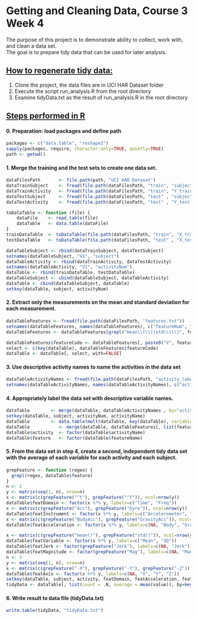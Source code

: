 # Getting and Cleaning Data, Course 3 Week 4
The purpose of this project is to demonstrate ability to collect, work with, and clean a data set.  
The goal is to prepare tidy data that can be used for later analysis.

## <u>How to regenerate tidy data:</u>
1. Clone the project, the data files are in UCI HAR Dataset folder
2. Execute the script run_analysis.R from the root directory
3. Examine tidyData.txt as the result of run_analysis.R in the root directory


## <u>Steps performed in R</u>

#### 0. Preparation: load packages and define path
```r
packages <- c("data.table", "reshape2")
sapply(packages, require, character.only=TRUE, quietly=TRUE)
path <- getwd()
```
#### 1. Merge the training and the test sets to create one data set.
```r
dataFilesPath       <- file.path(path, "UCI HAR Dataset")
dataTrainSubject    <- fread(file.path(dataFilesPath, "train", "subject_train.txt"))
dataTrainActivity   <- fread(file.path(dataFilesPath, "train", "Y_train.txt"))
dataTestSubject     <- fread(file.path(dataFilesPath, "test" , "subject_test.txt" ))
dataTestActivity    <- fread(file.path(dataFilesPath, "test" , "Y_test.txt" ))

toDataTable <- function (file) {
	dataFile    <- read.table(file)
	dataTable   <- data.table(dataFile)
}
trainDataTable  <- toDataTable(file.path(dataFilesPath, "train", "X_train.txt"))
testDataTable   <- toDataTable(file.path(dataFilesPath, "test" , "X_test.txt" ))

dataTableSubject <- rbind(dataTrainSubject, dataTestSubject)
setnames(dataTableSubject, "V1", "subject")
dataTableActivity <- rbind(dataTrainActivity, dataTestActivity)
setnames(dataTableActivity, "V1", "activityNum")
dataTable <- rbind(trainDataTable, testDataTable)
dataTableSubject <- cbind(dataTableSubject, dataTableActivity)
dataTable <- cbind(dataTableSubject, dataTable)
setkey(dataTable, subject, activityNum)
```
#### 2. Extract only the measurements on the mean and standard deviation for each measurement.
```r
dataTableFeatures <- fread(file.path(dataFilesPath, "features.txt"))
setnames(dataTableFeatures, names(dataTableFeatures), c("featureNum", "featureName"))
dataTableFeatures <- dataTableFeatures[grepl("mean\\(\\)|std\\(\\)", featureName)]

dataTableFeatures$featureCode <- dataTableFeatures[, paste0("V", featureNum)]
select <- c(key(dataTable), dataTableFeatures$featureCode)
dataTable <- dataTable[, select, with=FALSE]
```
#### 3. Use descriptive activity names to name the activities in the data set
```r
dataTableActivityNames <- fread(file.path(dataFilesPath, "activity_labels.txt"))
setnames(dataTableActivityNames, names(dataTableActivityNames), c("activityNum", "activityName"))
```
#### 4. Appropriately label the data set with descriptive variable names.
```r
dataTable        <- merge(dataTable, dataTableActivityNames , by="activityNum", all.x=TRUE)
setkey(dataTable, subject, activityNum, activityName)
dataTable        <- data.table(melt(dataTable, key(dataTable), variable.name="featureCode"))
dataTable           <- merge(dataTable, dataTableFeatures[, list(featureNum, featureCode, featureName)], by="featureCode", all.x=TRUE)
dataTable$activity  <- factor(dataTable$activityName)
dataTable$feature   <- factor(dataTable$featureName)
```
#### 5. From the data set in step 4, create a second, independent tidy data set with the average of each variable for each activity and each subject.
```r
grepFeature <- function (regex) {
  grepl(regex, dataTable$feature)
}
n <- 2
y <- matrix(seq(1, n), nrow=n)
x <- matrix(c(grepFeature("^t"), grepFeature("^f")), ncol=nrow(y))
dataTable$featDomain <- factor(x %*% y, labels=c("Time", "Freq"))
x <- matrix(c(grepFeature("Acc"), grepFeature("Gyro")), ncol=nrow(y))
dataTable$featInstrument <- factor(x %*% y, labels=c("Accelerometer", "Gyroscope"))
x <- matrix(c(grepFeature("BodyAcc"), grepFeature("GravityAcc")), ncol=nrow(y))
dataTable$featAcceleration <- factor(x %*% y, labels=c(NA, "Body", "Gravity"))

x <- matrix(c(grepFeature("mean()"), grepFeature("std()")), ncol=nrow(y))
dataTable$featVariable <- factor(x %*% y, labels=c("Mean", "SD"))
dataTable$featJerk <- factor(grepFeature("Jerk"), labels=c(NA, "Jerk"))
dataTable$featMagnitude <- factor(grepFeature("Mag"), labels=c(NA, "Magnitude"))
n <- 3
y <- matrix(seq(1, n), nrow=n)
x <- matrix(c(grepFeature("-X"), grepFeature("-Y"), grepFeature("-Z")), ncol=nrow(y))
dataTable$featAxis <- factor(x %*% y, labels=c(NA, "X", "Y", "Z"))
setkey(dataTable, subject, activity, featDomain, featAcceleration, featInstrument, featJerk, featMagnitude, featVariable, featAxis)
tidyData <- dataTable[, list(count = .N, average = mean(value)), by=key(dataTable)]
```
#### 6. Write result to data file (tidyData.txt)
```r
write.table(tidyData, "tidyData.txt")
```
